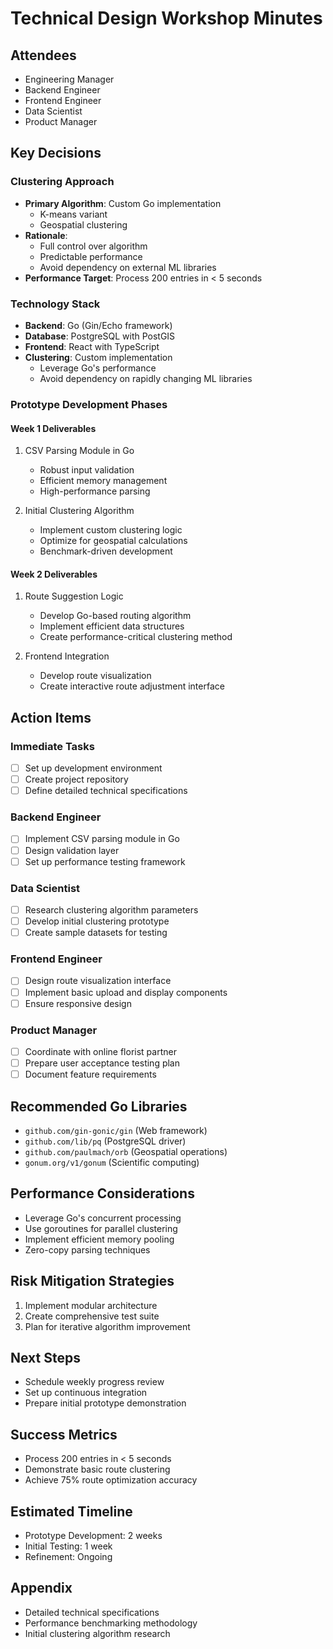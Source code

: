 # Technical Design Workshop Minutes

## Attendees
- Engineering Manager
- Backend Engineer
- Frontend Engineer
- Data Scientist
- Product Manager

## Key Decisions

### Clustering Approach
- **Primary Algorithm**: Custom Go implementation
  * K-means variant
  * Geospatial clustering
- **Rationale**: 
  * Full control over algorithm
  * Predictable performance
  * Avoid dependency on external ML libraries
- **Performance Target**: Process 200 entries in < 5 seconds

### Technology Stack
- **Backend**: Go (Gin/Echo framework)
- **Database**: PostgreSQL with PostGIS
- **Frontend**: React with TypeScript
- **Clustering**: Custom implementation
  * Leverage Go's performance
  * Avoid dependency on rapidly changing ML libraries

### Prototype Development Phases

#### Week 1 Deliverables
1. CSV Parsing Module in Go
   - Robust input validation
   - Efficient memory management
   - High-performance parsing

2. Initial Clustering Algorithm
   - Implement custom clustering logic
   - Optimize for geospatial calculations
   - Benchmark-driven development

#### Week 2 Deliverables
1. Route Suggestion Logic
   - Develop Go-based routing algorithm
   - Implement efficient data structures
   - Create performance-critical clustering method

2. Frontend Integration
   - Develop route visualization
   - Create interactive route adjustment interface

## Action Items

### Immediate Tasks
- [ ] Set up development environment
- [ ] Create project repository
- [ ] Define detailed technical specifications

### Backend Engineer
- [ ] Implement CSV parsing module in Go
- [ ] Design validation layer
- [ ] Set up performance testing framework

### Data Scientist
- [ ] Research clustering algorithm parameters
- [ ] Develop initial clustering prototype
- [ ] Create sample datasets for testing

### Frontend Engineer
- [ ] Design route visualization interface
- [ ] Implement basic upload and display components
- [ ] Ensure responsive design

### Product Manager
- [ ] Coordinate with online florist partner
- [ ] Prepare user acceptance testing plan
- [ ] Document feature requirements

## Recommended Go Libraries
- `github.com/gin-gonic/gin` (Web framework)
- `github.com/lib/pq` (PostgreSQL driver)
- `github.com/paulmach/orb` (Geospatial operations)
- `gonum.org/v1/gonum` (Scientific computing)

## Performance Considerations
- Leverage Go's concurrent processing
- Use goroutines for parallel clustering
- Implement efficient memory pooling
- Zero-copy parsing techniques

## Risk Mitigation Strategies
1. Implement modular architecture
2. Create comprehensive test suite
3. Plan for iterative algorithm improvement

## Next Steps
- Schedule weekly progress review
- Set up continuous integration
- Prepare initial prototype demonstration

## Success Metrics
- Process 200 entries in < 5 seconds
- Demonstrate basic route clustering
- Achieve 75% route optimization accuracy

## Estimated Timeline
- Prototype Development: 2 weeks
- Initial Testing: 1 week
- Refinement: Ongoing

## Appendix
- Detailed technical specifications
- Performance benchmarking methodology
- Initial clustering algorithm research
